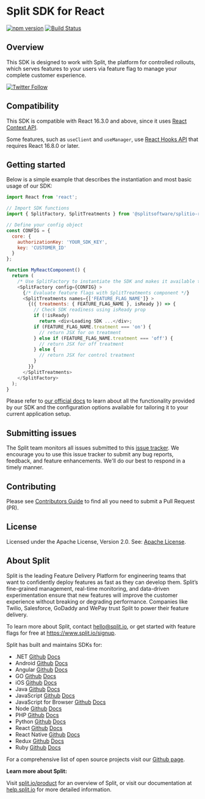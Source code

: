 # Split SDK for React

[![npm version](https://badge.fury.io/js/%40splitsoftware%2Fsplitio-react.svg)](https://badge.fury.io/js/%40splitsoftware%2Fsplitio-react) [![Build Status](https://github.com/splitio/react-client/actions/workflows/ci-cd.yml/badge.svg)](https://github.com/splitio/react-client/actions/workflows/ci-cd.yml)

## Overview
This SDK is designed to work with Split, the platform for controlled rollouts, which serves features to your users via feature flag to manage your complete customer experience.

[![Twitter Follow](https://img.shields.io/twitter/follow/splitsoftware.svg?style=social&label=Follow&maxAge=1529000)](https://twitter.com/intent/follow?screen_name=splitsoftware)

## Compatibility

This SDK is compatible with React 16.3.0 and above, since it uses [React Context API](https://reactjs.org/docs/context.html).

Some features, such as `useClient` and `useManager`, use [React Hooks API](https://reactjs.org/docs/hooks-overview.html) that requires React 16.8.0 or later.

## Getting started
Below is a simple example that describes the instantiation and most basic usage of our SDK:

```javascript
import React from 'react';

// Import SDK functions
import { SplitFactory, SplitTreatments } from '@splitsoftware/splitio-react';

// Define your config object
const CONFIG = {
  core: {
    authorizationKey: 'YOUR_SDK_KEY',
    key: 'CUSTOMER_ID'
  }
};

function MyReactComponent() {
  return (
    /* Use SplitFactory to instantiate the SDK and makes it available to nested components */
    <SplitFactory config={CONFIG} >
      {/* Evaluate feature flags with SplitTreatments component */}
      <SplitTreatments names={['FEATURE_FLAG_NAME']} >
        {({ treatments: { FEATURE_FLAG_NAME }, isReady }) => {
          // Check SDK readiness using isReady prop
          if (!isReady)
            return <div>Loading SDK ...</div>;
          if (FEATURE_FLAG_NAME.treatment === 'on') {
            // return JSX for on treatment
          } else if (FEATURE_FLAG_NAME.treatment === 'off') {
            // return JSX for off treatment
          } else {
            // return JSX for control treatment
          }
        }}
      </SplitTreatments>
    </SplitFactory>
  );
}
```

Please refer to [our official docs](https://help.split.io/hc/en-us/articles/360038825091-React-SDK) to learn about all the functionality provided by our SDK and the configuration options available for tailoring it to your current application setup.

## Submitting issues

The Split team monitors all issues submitted to this [issue tracker](https://github.com/splitio/react-client/issues). We encourage you to use this issue tracker to submit any bug reports, feedback, and feature enhancements. We'll do our best to respond in a timely manner.

## Contributing
Please see [Contributors Guide](CONTRIBUTORS-GUIDE.md) to find all you need to submit a Pull Request (PR).

## License
Licensed under the Apache License, Version 2.0. See: [Apache License](http://www.apache.org/licenses/).

## About Split

Split is the leading Feature Delivery Platform for engineering teams that want to confidently deploy features as fast as they can develop them. Split’s fine-grained management, real-time monitoring, and data-driven experimentation ensure that new features will improve the customer experience without breaking or degrading performance. Companies like Twilio, Salesforce, GoDaddy and WePay trust Split to power their feature delivery.

To learn more about Split, contact hello@split.io, or get started with feature flags for free at https://www.split.io/signup.

Split has built and maintains SDKs for:

* .NET [Github](https://github.com/splitio/dotnet-client) [Docs](https://help.split.io/hc/en-us/articles/360020240172--NET-SDK)
* Android [Github](https://github.com/splitio/android-client) [Docs](https://help.split.io/hc/en-us/articles/360020343291-Android-SDK)
* Angular [Github](https://github.com/splitio/angular-sdk-plugin) [Docs](https://help.split.io/hc/en-us/articles/6495326064397-Angular-utilities)
* GO [Github](https://github.com/splitio/go-client) [Docs](https://help.split.io/hc/en-us/articles/360020093652-Go-SDK)
* iOS [Github](https://github.com/splitio/ios-client) [Docs](https://help.split.io/hc/en-us/articles/360020401491-iOS-SDK)
* Java [Github](https://github.com/splitio/java-client) [Docs](https://help.split.io/hc/en-us/articles/360020405151-Java-SDK)
* JavaScript [Github](https://github.com/splitio/javascript-client) [Docs](https://help.split.io/hc/en-us/articles/360020448791-JavaScript-SDK)
* JavaScript for Browser [Github](https://github.com/splitio/javascript-browser-client) [Docs](https://help.split.io/hc/en-us/articles/360058730852-Browser-SDK)
* Node [Github](https://github.com/splitio/javascript-client) [Docs](https://help.split.io/hc/en-us/articles/360020564931-Node-js-SDK)
* PHP [Github](https://github.com/splitio/php-client) [Docs](https://help.split.io/hc/en-us/articles/360020350372-PHP-SDK)
* Python [Github](https://github.com/splitio/python-client) [Docs](https://help.split.io/hc/en-us/articles/360020359652-Python-SDK)
* React [Github](https://github.com/splitio/react-client) [Docs](https://help.split.io/hc/en-us/articles/360038825091-React-SDK)
* React Native [Github](https://github.com/splitio/react-native-client) [Docs](https://help.split.io/hc/en-us/articles/4406066357901-React-Native-SDK)
* Redux [Github](https://github.com/splitio/redux-client) [Docs](https://help.split.io/hc/en-us/articles/360038851551-Redux-SDK)
* Ruby [Github](https://github.com/splitio/ruby-client) [Docs](https://help.split.io/hc/en-us/articles/360020673251-Ruby-SDK)

For a comprehensive list of open source projects visit our [Github page](https://github.com/splitio?utf8=%E2%9C%93&query=%20only%3Apublic%20).

**Learn more about Split:**

Visit [split.io/product](https://www.split.io/product) for an overview of Split, or visit our documentation at [help.split.io](http://help.split.io) for more detailed information.

